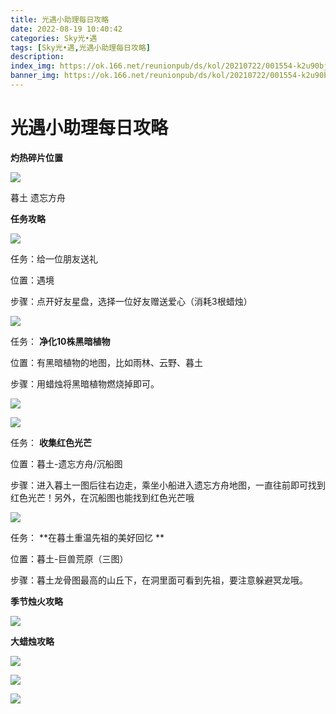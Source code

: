 ```yaml
---
title: 光遇小助理每日攻略
date: 2022-08-19 10:40:42
categories: Sky光•遇
tags: [Sky光•遇,光遇小助理每日攻略]
description: 
index_img: https://ok.166.net/reunionpub/ds/kol/20210722/001554-k2u90bj7ay.png?imageView&thumbnail=600x0&type=jpg
banner_img: https://ok.166.net/reunionpub/ds/kol/20210722/001554-k2u90bj7ay.png?imageView&thumbnail=600x0&type=jpg
---
```

# 光遇小助理每日攻略
**灼热碎片位置**

![](https://ok.166.net/reunionpub/ds/kol/20220819/004917-37m4cjsv2p.jpeg)

暮土 遗忘方舟

  

 **任务攻略**

![](https://ok.166.net/reunionpub/ds/kol/20220819/003900-ranhmzlcjv.png)

任务：给一位朋友送礼

位置：遇境

步骤：点开好友星盘，选择一位好友赠送爱心（消耗3根蜡烛）

![](https://ok.166.net/reunionpub/ds/kol/20220819/003910-a5zmpfn74y.png)

任务： **净化10株黑暗植物**

位置：有黑暗植物的地图，比如雨林、云野、暮土

步骤：用蜡烛将黑暗植物燃烧掉即可。

![](https://ok.166.net/reunionpub/ds/kol/20220819/003950-vk641q5uw9.png)

![](https://ok.166.net/reunionpub/ds/kol/20220819/003954-gdz5mql9aw.png)

任务： **收集红色光芒**

位置：暮土-遗忘方舟/沉船图

步骤：进入暮土一图后往右边走，乘坐小船进入遗忘方舟地图，一直往前即可找到红色光芒！另外，在沉船图也能找到红色光芒哦

![](https://ok.166.net/reunionpub/ds/kol/20220819/004334-fj5seaqyuh.png)

任务： **在暮土重温先祖的美好回忆  **

位置：暮土-巨兽荒原（三图）

步骤：暮土龙骨图最高的山丘下，在洞里面可看到先祖，要注意躲避冥龙哦。

 **季节烛火攻略**

![](https://ok.166.net/reunionpub/ds/kol/20220819/004225-3c0s1njsbv.png)

  

 **大蜡烛攻略**

![](https://ok.166.net/reunionpub/ds/kol/20220819/004556-6owqysfncu.png)

![](https://ok.166.net/reunionpub/ds/kol/20220819/004616-2fdos8ucvb.png)

![](https://ok.166.net/reunionpub/ds/kol/20220819/004631-zassqketgn.png)

  

